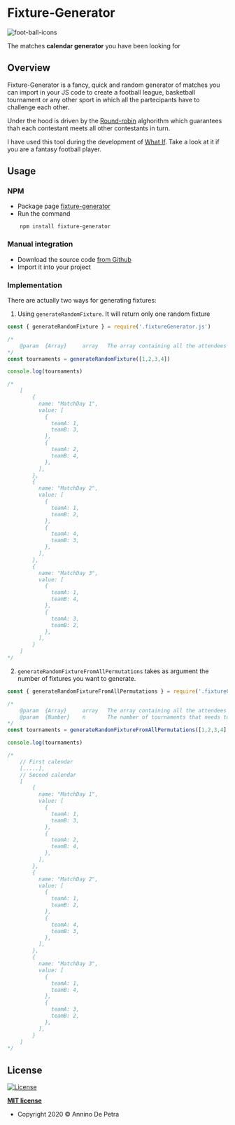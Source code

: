 # Fixture-Generator
![foot-ball-icons](https://user-images.githubusercontent.com/6486741/107073907-dabb2d80-67df-11eb-8382-30d4431732b5.png)

The matches **calendar generator** you have been looking for

## Overview
Fixture-Generator is a fancy, quick and random generator of matches you can import in your JS code to create a football league, basketball tournament or any other sport in which all the partecipants have to challenge each other. 

Under the hood is driven by the [Round-robin](https://en.wikipedia.org/wiki/Round-robin_tournament) alghorithm which guarantees thah each contestant meets all other contestants in turn.

I have used this tool during the development of [What If](https://github.com/ndPPPhz/WhatIf_UI). Take a look at it if you are a fantasy football player.

## Usage

### NPM
- Package page [fixture-generator](https://www.npmjs.com/package/fixture-generator)
-  Run the command
```
    npm install fixture-generator
```


### Manual integration
- Download the source code [from Github](https://github.com/ndPPPhz/Fixture-Generator/archive/main.zip)
- Import it into your project

### Implementation
There are actually two ways for generating fixtures:
1. Using `generateRandomFixture`. It will return only one random fixture

```javascript
const { generateRandomFixture } = require('.fixtureGenerator.js')

/*
    @param  {Array}     array   The array containing all the attendees
*/
const tournaments = generateRandomFixture([1,2,3,4])

console.log(tournaments)

/*
    [
        {
          name: "MatchDay 1",
          value: [
            {
              teamA: 1,
              teamB: 3,
            },
            {
              teamA: 2,
              teamB: 4,
            },
          ],
        },
        {
          name: "MatchDay 2",
          value: [
            {
              teamA: 1,
              teamB: 2,
            },
            {
              teamA: 4,
              teamB: 3,
            },
          ],
        },
        {
          name: "MatchDay 3",
          value: [
            {
              teamA: 1,
              teamB: 4,
            },
            {
              teamA: 3,
              teamB: 2,
            },
          ],
        }
    ]
*/

```

2. `generateRandomFixtureFromAllPermutations` takes as argument the number of fixtures you want to generate. 
```javascript
const { generateRandomFixtureFromAllPermutations } = require('.fixtureGenerator.js')

/*
    @param  {Array}     array   The array containing all the attendees
    @param  {Number}    n       The number of tournaments that needs to be randomly generated 
*/
const tournaments = generateRandomFixtureFromAllPermutations([1,2,3,4], 2)

console.log(tournaments)

/*
    // First calendar
    [.....],
    // Second calendar
    [
        {
          name: "MatchDay 1",
          value: [
            {
              teamA: 1,
              teamB: 3,
            },
            {
              teamA: 2,
              teamB: 4,
            },
          ],
        },
        {
          name: "MatchDay 2",
          value: [
            {
              teamA: 1,
              teamB: 2,
            },
            {
              teamA: 4,
              teamB: 3,
            },
          ],
        },
        {
          name: "MatchDay 3",
          value: [
            {
              teamA: 1,
              teamB: 4,
            },
            {
              teamA: 3,
              teamB: 2,
            },
          ],
        }
    ]
*/
```

## License

[![License](http://img.shields.io/:license-mit-blue.svg?style=flat-square)](http://badges.mit-license.org)

**[MIT license](http://opensource.org/licenses/mit-license.php)**
- Copyright 2020 © Annino De Petra
